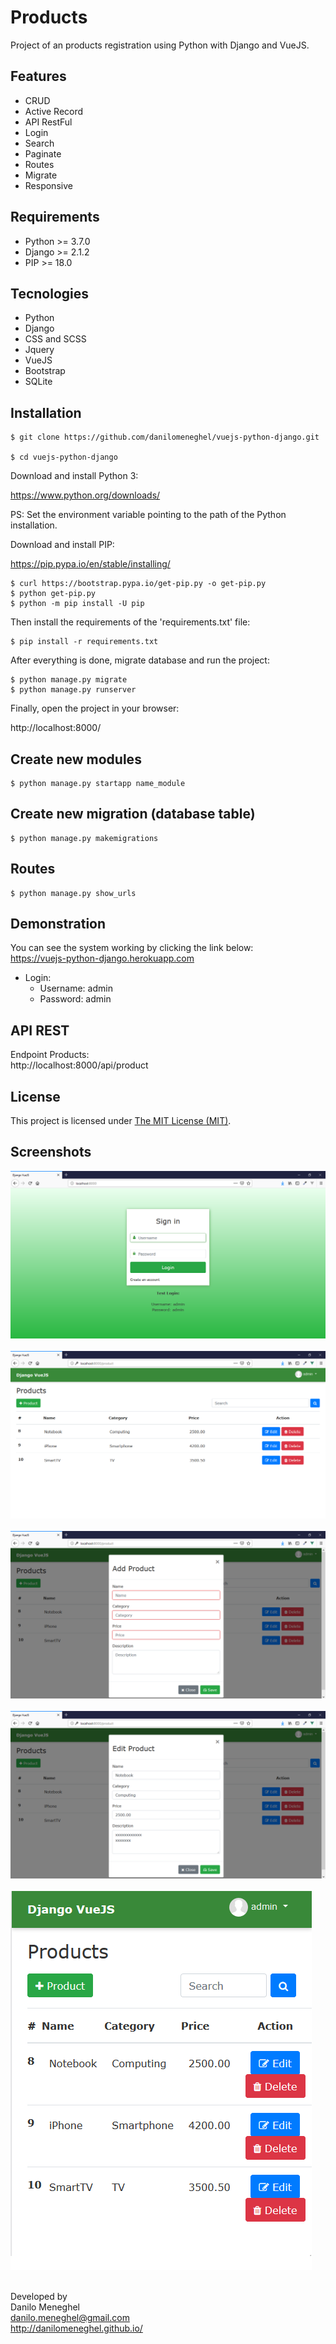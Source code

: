 # Products

Project of an products registration using Python with Django and VueJS.

## Features

- CRUD
- Active Record
- API RestFul
- Login
- Search
- Paginate
- Routes
- Migrate
- Responsive

## Requirements

- Python >= 3.7.0
- Django >= 2.1.2
- PIP >= 18.0

## Tecnologies

- Python
- Django
- CSS and SCSS
- Jquery
- VueJS
- Bootstrap
- SQLite

## Installation

```
$ git clone https://github.com/danilomeneghel/vuejs-python-django.git

$ cd vuejs-python-django
```

Download and install Python 3: 

https://www.python.org/downloads/

PS: Set the environment variable pointing to the path of the Python installation.


Download and install PIP:

https://pip.pypa.io/en/stable/installing/

```
$ curl https://bootstrap.pypa.io/get-pip.py -o get-pip.py
$ python get-pip.py
$ python -m pip install -U pip
```

Then install the requirements of the 'requirements.txt' file:

```
$ pip install -r requirements.txt
```

After everything is done, migrate database and run the project:

```
$ python manage.py migrate
$ python manage.py runserver
```

Finally, open the project in your browser: 

http://localhost:8000/

## Create new modules

```
$ python manage.py startapp name_module
```

## Create new migration (database table)

```
$ python manage.py makemigrations
```

## Routes

```
$ python manage.py show_urls
```

## Demonstration

You can see the system working by clicking the link below:<br>
https://vuejs-python-django.herokuapp.com

- Login:
    - Username: admin
    - Password: admin

## API REST

Endpoint Products:<br>
http://localhost:8000/api/product

## License

This project is licensed under <a href="LICENSE">The MIT License (MIT)</a>.

## Screenshots

![Screenshots](screenshots/screenshot01.png)<br><br>
![Screenshots](screenshots/screenshot02.png)<br><br>
![Screenshots](screenshots/screenshot03.png)<br><br>
![Screenshots](screenshots/screenshot04.png)<br><br>
![Screenshots](screenshots/screenshot05.png)<br><br>


Developed by<br>
Danilo Meneghel<br>
danilo.meneghel@gmail.com<br>
http://danilomeneghel.github.io/<br>
